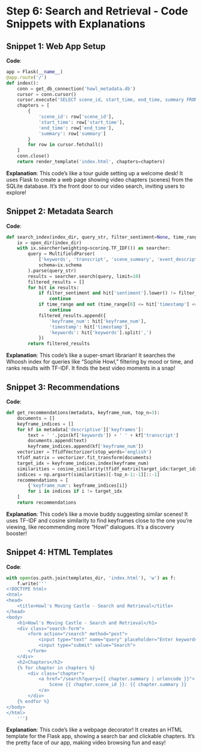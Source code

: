 # Step 6: Search and Retrieval - Code Snippets with Explanations

## Snippet 1: Web App Setup
**Code**:
```python
app = Flask(__name__)
@app.route('/')
def index():
    conn = get_db_connection('howl_metadata.db')
    cursor = conn.cursor()
    cursor.execute('SELECT scene_id, start_time, end_time, summary FROM scenes ORDER BY start_time')
    chapters = [
        {
            'scene_id': row['scene_id'],
            'start_time': row['start_time'],
            'end_time': row['end_time'],
            'summary': row['summary']
        }
        for row in cursor.fetchall()
    ]
    conn.close()
    return render_template('index.html', chapters=chapters)
```

**Explanation**:
This code’s like a tour guide setting up a welcome desk! It uses Flask to create a web page showing video chapters (scenes) from the SQLite database. It’s the front door to our video search, inviting users to explore!

## Snippet 2: Metadata Search
**Code**:
```python
def search_index(index_dir, query_str, filter_sentiment=None, time_range=None, limit=10):
    ix = open_dir(index_dir)
    with ix.searcher(weighting=scoring.TF_IDF()) as searcher:
        query = MultifieldParser(
            ['keywords', 'transcript', 'scene_summary', 'event_description'],
            schema=ix.schema
        ).parse(query_str)
        results = searcher.search(query, limit=10)
        filtered_results = []
        for hit in results:
            if filter_sentiment and hit['sentiment'].lower() != filter_sentiment.lower():
                continue
            if time_range and not (time_range[0] <= hit['timestamp'] <= time_range[1]):
                continue
            filtered_results.append({
                'keyframe_num': hit['keyframe_num'],
                'timestamp': hit['timestamp'],
                'keywords': hit['keywords'].split(',')
            })
        return filtered_results
```

**Explanation**:
This code’s like a super-smart librarian! It searches the Whoosh index for queries like “Sophie Howl,” filtering by mood or time, and ranks results with TF-IDF. It finds the best video moments in a snap!

## Snippet 3: Recommendations
**Code**:
```python
def get_recommendations(metadata, keyframe_num, top_n=3):
    documents = []
    keyframe_indices = []
    for kf in metadata['descriptive']['keyframes']:
        text = ' '.join(kf['keywords']) + ' ' + kf['transcript']
        documents.append(text)
        keyframe_indices.append(kf['keyframe_num'])
    vectorizer = TfidfVectorizer(stop_words='english')
    tfidf_matrix = vectorizer.fit_transform(documents)
    target_idx = keyframe_indices.index(keyframe_num)
    similarities = cosine_similarity(tfidf_matrix[target_idx:target_idx+1], tfidf_matrix).flatten()
    indices = np.argsort(similarities)[-top_n-1:-1][::-1]
    recommendations = [
        {'keyframe_num': keyframe_indices[i]}
        for i in indices if i != target_idx
    ]
    return recommendations
```

**Explanation**:
This code’s like a movie buddy suggesting similar scenes! It uses TF-IDF and cosine similarity to find keyframes close to the one you’re viewing, like recommending more “Howl” dialogues. It’s a discovery booster!

## Snippet 4: HTML Templates
**Code**:
```python
with open(os.path.join(templates_dir, 'index.html'), 'w') as f:
    f.write('''
<!DOCTYPE html>
<html>
<head>
    <title>Howl's Moving Castle - Search and Retrieval</title>
</head>
<body>
    <h1>Howl's Moving Castle - Search and Retrieval</h1>
    <div class="search-form">
        <form action="/search" method="post">
            <input type="text" name="query" placeholder="Enter keywords (e.g., Sophie Howl)">
            <input type="submit" value="Search">
        </form>
    </div>
    <h2>Chapters</h2>
    {% for chapter in chapters %}
        <div class="chapter">
            <a href="/search?query={{ chapter.summary | urlencode }}">
                Scene {{ chapter.scene_id }}: {{ chapter.summary }}
            </a>
        </div>
    {% endfor %}
</body>
</html>
    ''')
```

**Explanation**:
This code’s like a webpage decorator! It creates an HTML template for the Flask app, showing a search bar and clickable chapters. It’s the pretty face of our app, making video browsing fun and easy!